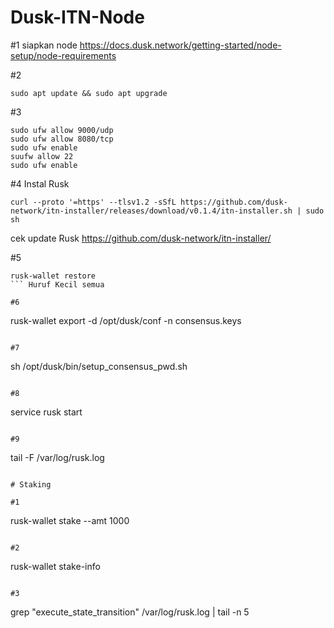 # Dusk-ITN-Node
#1 siapkan node https://docs.dusk.network/getting-started/node-setup/node-requirements

#2 
``` 
sudo apt update && sudo apt upgrade
```

#3 
```
sudo ufw allow 9000/udp
sudo ufw allow 8080/tcp 
sudo ufw enable 
suufw allow 22 
sudo ufw enable
```

#4 Instal Rusk 
``` 
curl --proto '=https' --tlsv1.2 -sSfL https://github.com/dusk-network/itn-installer/releases/download/v0.1.4/itn-installer.sh | sudo sh
```
cek update Rusk https://github.com/dusk-network/itn-installer/

#5 
``` 
rusk-wallet restore
``` Huruf Kecil semua

#6
```
rusk-wallet export -d /opt/dusk/conf -n consensus.keys
```

#7
```
sh /opt/dusk/bin/setup_consensus_pwd.sh 
```

#8
```
service rusk start 
```

#9
```
tail -F /var/log/rusk.log
```

# Staking

#1
```
rusk-wallet stake --amt 1000 
``` Sesuaikan 

#2
```
rusk-wallet stake-info 
```

#3
```
grep "execute_state_transition" /var/log/rusk.log | tail -n 5 
```
